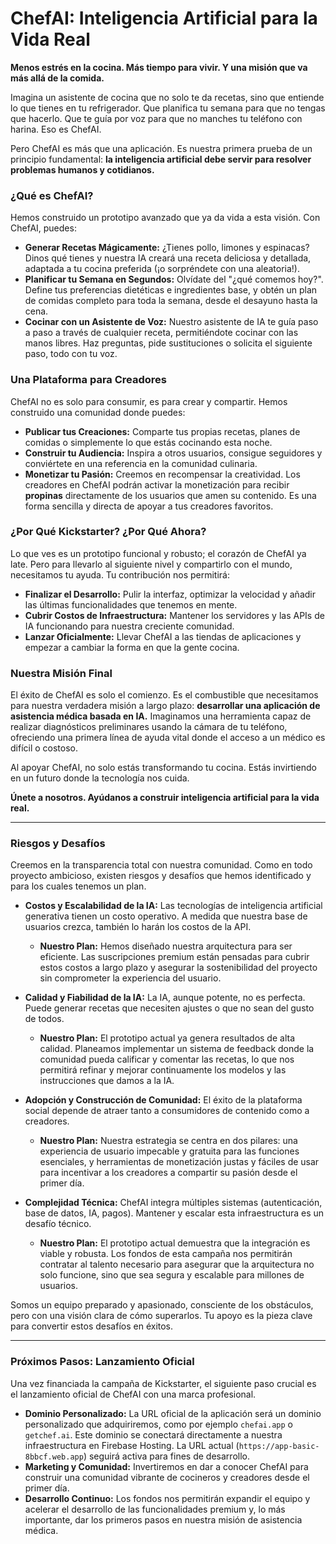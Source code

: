 
# ChefAI: Inteligencia Artificial para la Vida Real

**Menos estrés en la cocina. Más tiempo para vivir. Y una misión que va más allá de la comida.**

Imagina un asistente de cocina que no solo te da recetas, sino que entiende lo que tienes en tu refrigerador. Que planifica tu semana para que no tengas que hacerlo. Que te guía por voz para que no manches tu teléfono con harina. Eso es ChefAI.

Pero ChefAI es más que una aplicación. Es nuestra primera prueba de un principio fundamental: **la inteligencia artificial debe servir para resolver problemas humanos y cotidianos.**

### ¿Qué es ChefAI?

Hemos construido un prototipo avanzado que ya da vida a esta visión. Con ChefAI, puedes:

*   **Generar Recetas Mágicamente:** ¿Tienes pollo, limones y espinacas? Dinos qué tienes y nuestra IA creará una receta deliciosa y detallada, adaptada a tu cocina preferida (¡o sorpréndete con una aleatoria!).
*   **Planificar tu Semana en Segundos:** Olvídate del "¿qué comemos hoy?". Define tus preferencias dietéticas e ingredientes base, y obtén un plan de comidas completo para toda la semana, desde el desayuno hasta la cena.
*   **Cocinar con un Asistente de Voz:** Nuestro asistente de IA te guía paso a paso a través de cualquier receta, permitiéndote cocinar con las manos libres. Haz preguntas, pide sustituciones o solicita el siguiente paso, todo con tu voz.

### Una Plataforma para Creadores

ChefAI no es solo para consumir, es para crear y compartir. Hemos construido una comunidad donde puedes:

*   **Publicar tus Creaciones:** Comparte tus propias recetas, planes de comidas o simplemente lo que estás cocinando esta noche.
*   **Construir tu Audiencia:** Inspira a otros usuarios, consigue seguidores y conviértete en una referencia en la comunidad culinaria.
*   **Monetizar tu Pasión:** Creemos en recompensar la creatividad. Los creadores en ChefAI podrán activar la monetización para recibir **propinas** directamente de los usuarios que amen su contenido. Es una forma sencilla y directa de apoyar a tus creadores favoritos.

### ¿Por Qué Kickstarter? ¿Por Qué Ahora?

Lo que ves es un prototipo funcional y robusto; el corazón de ChefAI ya late. Pero para llevarlo al siguiente nivel y compartirlo con el mundo, necesitamos tu ayuda. Tu contribución nos permitirá:

*   **Finalizar el Desarrollo:** Pulir la interfaz, optimizar la velocidad y añadir las últimas funcionalidades que tenemos en mente.
*   **Cubrir Costos de Infraestructura:** Mantener los servidores y las APIs de IA funcionando para nuestra creciente comunidad.
*   **Lanzar Oficialmente:** Llevar ChefAI a las tiendas de aplicaciones y empezar a cambiar la forma en que la gente cocina.

### Nuestra Misión Final

El éxito de ChefAI es solo el comienzo. Es el combustible que necesitamos para nuestra verdadera misión a largo plazo: **desarrollar una aplicación de asistencia médica basada en IA.** Imaginamos una herramienta capaz de realizar diagnósticos preliminares usando la cámara de tu teléfono, ofreciendo una primera línea de ayuda vital donde el acceso a un médico es difícil o costoso.

Al apoyar ChefAI, no solo estás transformando tu cocina. Estás invirtiendo en un futuro donde la tecnología nos cuida.

**Únete a nosotros. Ayúdanos a construir inteligencia artificial para la vida real.**

---

### Riesgos y Desafíos

Creemos en la transparencia total con nuestra comunidad. Como en todo proyecto ambicioso, existen riesgos y desafíos que hemos identificado y para los cuales tenemos un plan.

*   **Costos y Escalabilidad de la IA:** Las tecnologías de inteligencia artificial generativa tienen un costo operativo. A medida que nuestra base de usuarios crezca, también lo harán los costos de la API.
    *   **Nuestro Plan:** Hemos diseñado nuestra arquitectura para ser eficiente. Las suscripciones premium están pensadas para cubrir estos costos a largo plazo y asegurar la sostenibilidad del proyecto sin comprometer la experiencia del usuario.

*   **Calidad y Fiabilidad de la IA:** La IA, aunque potente, no es perfecta. Puede generar recetas que necesiten ajustes o que no sean del gusto de todos.
    *   **Nuestro Plan:** El prototipo actual ya genera resultados de alta calidad. Planeamos implementar un sistema de feedback donde la comunidad pueda calificar y comentar las recetas, lo que nos permitirá refinar y mejorar continuamente los modelos y las instrucciones que damos a la IA.

*   **Adopción y Construcción de Comunidad:** El éxito de la plataforma social depende de atraer tanto a consumidores de contenido como a creadores.
    *   **Nuestro Plan:** Nuestra estrategia se centra en dos pilares: una experiencia de usuario impecable y gratuita para las funciones esenciales, y herramientas de monetización justas y fáciles de usar para incentivar a los creadores a compartir su pasión desde el primer día.

*   **Complejidad Técnica:** ChefAI integra múltiples sistemas (autenticación, base de datos, IA, pagos). Mantener y escalar esta infraestructura es un desafío técnico.
    *   **Nuestro Plan:** El prototipo actual demuestra que la integración es viable y robusta. Los fondos de esta campaña nos permitirán contratar al talento necesario para asegurar que la arquitectura no solo funcione, sino que sea segura y escalable para millones de usuarios.

Somos un equipo preparado y apasionado, consciente de los obstáculos, pero con una visión clara de cómo superarlos. Tu apoyo es la pieza clave para convertir estos desafíos en éxitos.

---
### Próximos Pasos: Lanzamiento Oficial

Una vez financiada la campaña de Kickstarter, el siguiente paso crucial es el lanzamiento oficial de ChefAI con una marca profesional.

*   **Dominio Personalizado:** La URL oficial de la aplicación será un dominio personalizado que adquiriremos, como por ejemplo `chefai.app` o `getchef.ai`. Este dominio se conectará directamente a nuestra infraestructura en Firebase Hosting. La URL actual (`https://app-basic-8bbcf.web.app`) seguirá activa para fines de desarrollo.
*   **Marketing y Comunidad:** Invertiremos en dar a conocer ChefAI para construir una comunidad vibrante de cocineros y creadores desde el primer día.
*   **Desarrollo Continuo:** Los fondos nos permitirán expandir el equipo y acelerar el desarrollo de las funcionalidades premium y, lo más importante, dar los primeros pasos en nuestra misión de asistencia médica.